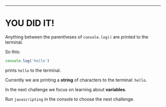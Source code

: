 ---

# YOU DID IT!

Anything between the parentheses of `console.log()` are printed to the terminal.

So this: 

```js
console.log('hello')
```

prints `hello` to the terminal.

Currently we are printing a **string** of characters to the terminal: `hello`.

In the next challenge we focus on learning about **variables**.

Run `javascripting` in the console to choose the next challenge.
